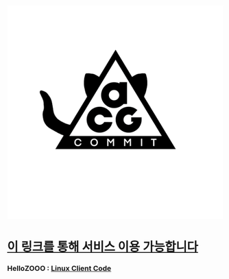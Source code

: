 <a href="https://prod.hyunn.shop/description">
  <img src="https://github.com/A-C-G/back-end/blob/main/src/main/resources/templates/ACG_LOGO.png" alt="ACG Logo">
</a>

# [이 링크를 통해 서비스 이용 가능합니다](https://prod.hyunn.shop/)
### HelloZOOO : [Linux Client Code](https://github.com/HelloZOOO/ACG_CLIENT)
